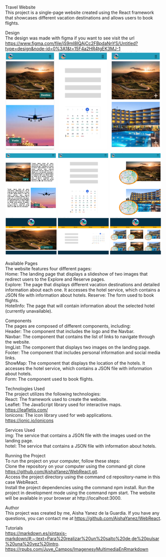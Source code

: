 Travel Website  
This project is a single-page website created using the React framework that showcases different vacation destinations and allows users to book flights.

Design  
The design was made with figma if you want to see visit the url
https://www.figma.com/file/jS9mI8IQAjCc2FBpdaNnYS/Untitled?type=design&node-id=0%3A1&t=15F4a2HR4tgEK3MJ-1  
![texto_alternativo](./ReadmeImgs/Movil.png)
![texto_alternativo](./ReadmeImgs/Tablet.png)
![texto_alternativo](./ReadmeImgs/PC.png)

Available Pages  
The website features four different pages:  
Home: The landing page that displays a slideshow of two images that redirect users to the Explore and Reserve pages.  
Explore: The page that displays different vacation destinations and detailed information about each one. It accesses the hotel service, which contains a JSON file with information about hotels.
Reserve: The form used to book flights.  
HotelInfo: The page that will contain information about the selected hotel (currently unavailable).

Components  
The pages are composed of different components, including:  
Header: The component that includes the logo and the Navbar.  
Navbar: The component that contains the list of links to navigate through the website.  
ImgList: The component that displays two images on the landing page.  
Footer: The component that includes personal information and social media links.  
ShowMap: The component that displays the location of the hotels. It accesses the hotel service, which contains a JSON file with information about hotels.  
Form: The component used to book flights.

Technologies Used  
The project utilizes the following technologies:  
React: The framework used to create the website.  
Leaflet: The JavaScript library used for interactive maps.  
https://leafletjs.com/  
Ionicons: The icon library used for web applications.  
https://ionic.io/ionicons

Services Used  
img: The service that contains a JSON file with the images used on the landing page.  
hotel: The service that contains a JSON file with information about hotels.

Running the Project  
To run the project on your computer, follow these steps:  
Clone the repository on your computer using the command git clone https://github.com/AishaYanez/WebReact.git.  
Access the project directory using the command cd repository-name in this case WebReact.  
Install the project dependencies using the command npm install.
Run the project in development mode using the command npm start.
The website will be available in your browser at http://localhost:3000.

Author  
This project was created by me, Aisha Yanez de la Guardia. If you have any questions, you can contact me at https://github.com/AishaYanez/WebReact.

Tutorials  
https://markdown.es/sintaxis-markdown/#:~:text=Para%20realizar%20un%20salto%20de,de%20pulsar%20una%20vez%20intro.  
https://rpubs.com/Juve_Campos/ImagenesyMultimediaEnRmarkdown